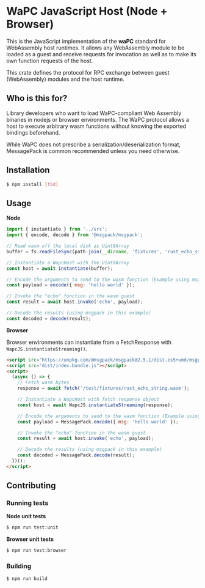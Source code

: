 # WaPC JavaScript Host (Node + Browser)

This is the JavaScript implementation of the **waPC** standard for WebAssembly host runtimes. It allows any WebAssembly module to be loaded as a guest and receive requests for invocation as well as to make its own function requests of the host.

This crate defines the protocol for RPC exchange between guest (WebAssembly) modules and the host runtime.

## Who is this for?

Library developers who want to load WaPC-compliant Web Assembly binaries in nodejs or browser environments. The WaPC protocol allows a host to execute arbitrary wasm functions without knowing the exported bindings beforehand.

While WaPC does not prescribe a serialization/deserialization format, MessagePack is common recommended unless you need otherwise.

## Installation

```sh
$ npm install [tbd]
```

## Usage

**Node**

```js
import { instantiate } from '../src';
import { encode, decode } from '@msgpack/msgpack';

// Read wasm off the local disk as Uint8Array
buffer = fs.readFileSync(path.join(__dirname, 'fixtures', 'rust_echo_string.wasm'));

// Instantiate a WapcHost with the Uint8Array
const host = await instantiate(buffer);

// Encode the arguments to send to the wasm function (Example using msgpack)
const payload = encode({ msg: 'hello world' });

// Invoke the "echo" function in the wasm guest
const result = await host.invoke('echo', payload);

// Decode the results (using msgpack in this example)
const decoded = decode(result);
```

**Browser**

Browser environments can instantiate from a FetchResponse with `WapcJS.instantiateStreaming()`.

```html
<script src="https://unpkg.com/@msgpack/msgpack@2.5.1/dist.es5+umd/msgpack.min.js"></script>
<script src="dist/index.bundle.js"></script>
<script>
  (async () => {
    // Fetch wasm bytes
    response = await fetch('/test/fixtures/rust_echo_string.wasm');

    // Instantiate a WapcHost with fetch response object
    const host = await WapcJS.instantiateStreaming(response);

    // Encode the arguments to send to the wasm function (Example using msgpack)
    const payload = MessagePack.encode({ msg: 'hello world' });

    // Invoke the "echo" function in the wasm guest
    const result = await host.invoke('echo', payload);

    // Decode the results (using msgpack in this example)
    const decoded = MessagePack.decode(result);
  })();
</script>
```

## Contributing

### Running tests

**Node unit tests**

```sh
$ npm run test:unit
```

**Browser unit tests**

```sh
$ npm run test:browser
```

### Building

```sh
$ npm run build
```
